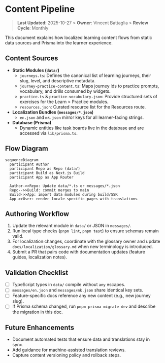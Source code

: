 # Content Pipeline

> **Last Updated**: 2025-10-27  > **Owner**: Vincent Battaglia  > **Review Cycle**: Monthly

This document explains how localized learning content flows from static data sources and Prisma into the learner experience.

## Content Sources

- **Static Modules (`data/`)**
  - `journeys.ts`: Defines the canonical list of learning journeys, their slug, level, and descriptive metadata.
  - `journey-practice-content.ts`: Maps journey ids to practice prompts, vocabulary, and drills consumed by widgets.
  - `practice.ts` & `practice-vocabulary.json`: Provide structured sets of exercises for the Learn > Practice modules.
  - `resources.json`: Curated resource list for the Resources route.
- **Localization Bundles (`messages/*.json`)**
  - `en.json` and `mk.json` mirror keys for all learner-facing strings.
- **Database (Prisma)**
  - Dynamic entities like task boards live in the database and are accessed via `lib/prisma.ts`.

## Flow Diagram

```mermaid
sequenceDiagram
  participant Author
  participant Repo as Repo (data/)
  participant Build as Next.js Build
  participant App as App Router

  Author->>Repo: Update data/*.ts or messages/*.json
  Repo-->>Build: commit merges to main
  Build->>App: import data modules during build/SSR
  App->>User: render locale-specific pages with translations
```

## Authoring Workflow

1. Update the relevant module in `data/` or JSON in `messages/`.
2. Run local type checks (`pnpm lint`, `pnpm test`) to ensure schemas remain valid.
3. For localization changes, coordinate with the glossary owner and update `docs/localization/glossary.md` when new terminology is introduced.
4. Submit a PR that pairs code with documentation updates (feature guides, localization notes).

## Validation Checklist

- [ ] TypeScript types in `data/` compile without `any` escapes.
- [ ] `messages/en.json` and `messages/mk.json` share identical key sets.
- [ ] Feature-specific docs reference any new content (e.g., new journey slug).
- [ ] If Prisma schema changed, run `pnpm prisma migrate dev` and describe the migration in this doc.

## Future Enhancements

- Document automated tests that ensure data and translations stay in sync.
- Add guidance for machine-assisted translation reviews.
- Capture content versioning policy and rollback steps.
